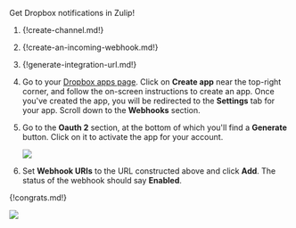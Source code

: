 Get Dropbox notifications in Zulip!

1. {!create-channel.md!}

1. {!create-an-incoming-webhook.md!}

1. {!generate-integration-url.md!}

1. Go to your [Dropbox apps page](https://www.dropbox.com/developers/apps).
   Click on **Create app** near the top-right corner, and follow the on-screen
   instructions to create an app. Once you've created the app, you will be
   redirected to the **Settings** tab for your app. Scroll down to the
   **Webhooks** section.

1. Go to the **Oauth 2** section, at the bottom of which you'll find a **Generate**
   button. Click on it to activate the app for your account.

    ![](/static/images/integrations/dropbox/oauth2_generate.png)

1. Set **Webhook URIs** to the URL constructed above and click **Add**.
   The status of the webhook should say **Enabled**.

{!congrats.md!}

![](/static/images/integrations/dropbox/001.png)
